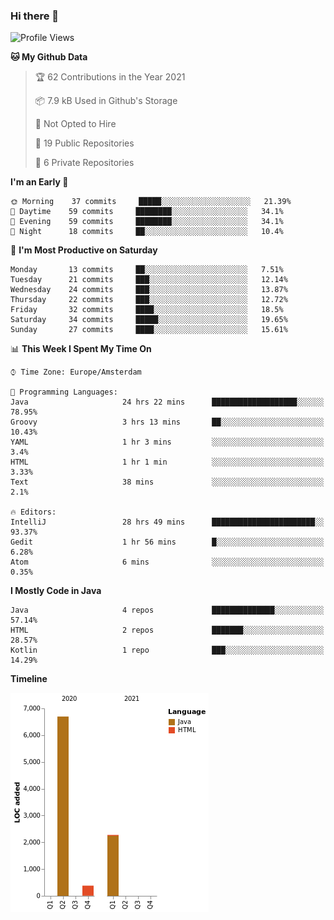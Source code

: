 ### Hi there 👋


<!--START_SECTION:waka-->
![Profile Views](http://img.shields.io/badge/Profile%20Views-0-blue)

**🐱 My Github Data** 

> 🏆 62 Contributions in the Year 2021
 > 
> 📦 7.9 kB Used in Github's Storage 
 > 
> 🚫 Not Opted to Hire
 > 
> 📜 19 Public Repositories 
 > 
> 🔑 6 Private Repositories  
 > 
**I'm an Early 🐤** 

```text
🌞 Morning    37 commits     █████░░░░░░░░░░░░░░░░░░░░   21.39% 
🌆 Daytime    59 commits     ████████░░░░░░░░░░░░░░░░░   34.1% 
🌃 Evening    59 commits     ████████░░░░░░░░░░░░░░░░░   34.1% 
🌙 Night      18 commits     ██░░░░░░░░░░░░░░░░░░░░░░░   10.4%

```
📅 **I'm Most Productive on Saturday** 

```text
Monday       13 commits     ██░░░░░░░░░░░░░░░░░░░░░░░   7.51% 
Tuesday      21 commits     ███░░░░░░░░░░░░░░░░░░░░░░   12.14% 
Wednesday    24 commits     ███░░░░░░░░░░░░░░░░░░░░░░   13.87% 
Thursday     22 commits     ███░░░░░░░░░░░░░░░░░░░░░░   12.72% 
Friday       32 commits     ████░░░░░░░░░░░░░░░░░░░░░   18.5% 
Saturday     34 commits     █████░░░░░░░░░░░░░░░░░░░░   19.65% 
Sunday       27 commits     ████░░░░░░░░░░░░░░░░░░░░░   15.61%

```


📊 **This Week I Spent My Time On** 

```text
⌚︎ Time Zone: Europe/Amsterdam

💬 Programming Languages: 
Java                     24 hrs 22 mins      ███████████████████░░░░░░   78.95% 
Groovy                   3 hrs 13 mins       ██░░░░░░░░░░░░░░░░░░░░░░░   10.43% 
YAML                     1 hr 3 mins         ░░░░░░░░░░░░░░░░░░░░░░░░░   3.4% 
HTML                     1 hr 1 min          ░░░░░░░░░░░░░░░░░░░░░░░░░   3.33% 
Text                     38 mins             ░░░░░░░░░░░░░░░░░░░░░░░░░   2.1%

🔥 Editors: 
IntelliJ                 28 hrs 49 mins      ███████████████████████░░   93.37% 
Gedit                    1 hr 56 mins        █░░░░░░░░░░░░░░░░░░░░░░░░   6.28% 
Atom                     6 mins              ░░░░░░░░░░░░░░░░░░░░░░░░░   0.35%

```

**I Mostly Code in Java** 

```text
Java                     4 repos             ██████████████░░░░░░░░░░░   57.14% 
HTML                     2 repos             ███████░░░░░░░░░░░░░░░░░░   28.57% 
Kotlin                   1 repo              ███░░░░░░░░░░░░░░░░░░░░░░   14.29%

```


**Timeline**

![Chart not found](https://raw.githubusercontent.com/powercasgamer/powercasgamer/master/charts/bar_graph.png) 


<!--END_SECTION:waka-->
